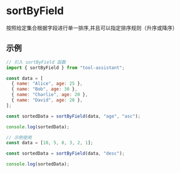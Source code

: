 # sortByField

按照给定集合根据字段进行单一排序,并且可以指定排序规则（升序或降序）

## 示例

```javascript
// 引入 sortByField 函数
import { sortByField } from "tool-assistant";

const data = [
  { name: "Alice", age: 25 },
  { name: "Bob", age: 30 },
  { name: "Charlie", age: 20 },
  { name: "David", age: 28 },
];

const sortedData = sortByField(data, "age", "asc");

console.log(sortedData);

// 示例使用
const data = [10, 5, 8, 3, 2, 1];

const sortedData = sortByField(data, "desc");

console.log(sortedData);
```
